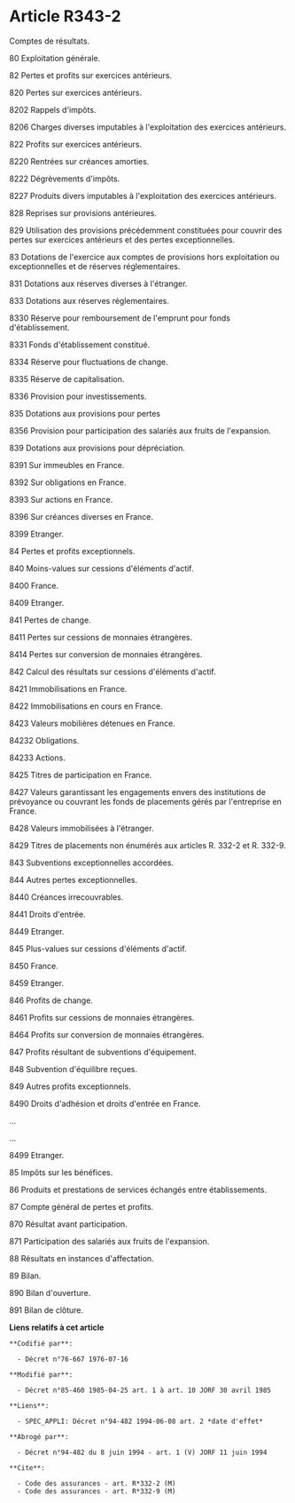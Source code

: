 # Article R343-2

Comptes de résultats.

80 Exploitation générale.

82 Pertes et profits sur exercices antérieurs.

820 Pertes sur exercices antérieurs.

8202 Rappels d'impôts.

8206 Charges diverses imputables à l'exploitation des exercices antérieurs.

822 Profits sur exercices antérieurs.

8220 Rentrées sur créances amorties.

8222 Dégrèvements d'impôts.

8227 Produits divers imputables à l'exploitation des exercices antérieurs.

828 Reprises sur provisions antérieures.

829 Utilisation des provisions précédemment constituées pour couvrir des pertes sur exercices antérieurs et des pertes
exceptionnelles.

83 Dotations de l'exercice aux comptes de provisions hors exploitation ou exceptionnelles et de réserves réglementaires.

831 Dotations aux réserves diverses à l'étranger.

833 Dotations aux réserves réglementaires.

8330 Réserve pour remboursement de l'emprunt pour fonds d'établissement.

8331 Fonds d'établissement constitué.

8334 Réserve pour fluctuations de change.

8335 Réserve de capitalisation.

8336 Provision pour investissements.

835 Dotations aux provisions pour pertes 

8356 Provision pour participation des salariés aux fruits de l'expansion.

839 Dotations aux provisions pour dépréciation.

8391 Sur immeubles en France.

8392 Sur obligations en France.

8393 Sur actions en France.

8396 Sur créances diverses en France.

8399 Etranger.

84 Pertes et profits exceptionnels.

840 Moins-values sur cessions d'éléments d'actif.

8400 France.

8409 Etranger.

841 Pertes de change.

8411 Pertes sur cessions de monnaies étrangères.

8414 Pertes sur conversion de monnaies étrangères.

842 Calcul des résultats sur cessions d'éléments d'actif.

8421 Immobilisations en France.

8422 Immobilisations en cours en France.

8423 Valeurs mobilières détenues en France.

84232 Obligations.

84233 Actions.

8425 Titres de participation en France.

8427 Valeurs garantissant les engagements envers des institutions de prévoyance ou couvrant les fonds de placements gérés par
l'entreprise en France.

8428 Valeurs immobilisées à l'étranger.

8429 Titres de placements non énumérés aux articles R. 332-2 et R. 332-9.

843 Subventions exceptionnelles accordées.

844 Autres pertes exceptionnelles.

8440 Créances irrecouvrables.

8441 Droits d'entrée.

8449 Etranger.

845 Plus-values sur cessions d'éléments d'actif.

8450 France.

8459 Etranger.

846 Profits de change.

8461 Profits sur cessions de monnaies étrangères.

8464 Profits sur conversion de monnaies étrangères.

847 Profits résultant de subventions d'équipement.

848 Subvention d'équilibre reçues.

849 Autres profits exceptionnels.

8490 Droits d'adhésion et droits d'entrée en France.

...

...

8499 Etranger.

85 Impôts sur les bénéfices.

86 Produits et prestations de services échangés entre établissements.

87 Compte général de pertes et profits.

870 Résultat avant participation.

871 Participation des salariés aux fruits de l'expansion.

88 Résultats en instances d'affectation.

89 Bilan.

890 Bilan d'ouverture.

891 Bilan de clôture.

**Liens relatifs à cet article**

	**Codifié par**:

	  - Décret n°76-667 1976-07-16

	**Modifié par**:

	  - Décret n°85-460 1985-04-25 art. 1 à art. 10 JORF 30 avril 1985

	**Liens**:

	  - SPEC_APPLI: Décret n°94-482 1994-06-08 art. 2 *date d'effet*

	**Abrogé par**:

	  - Décret n°94-482 du 8 juin 1994 - art. 1 (V) JORF 11 juin 1994

	**Cite**:

	  - Code des assurances - art. R*332-2 (M)
	  - Code des assurances - art. R*332-9 (M)
